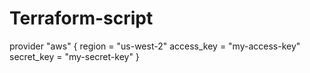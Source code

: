 # Terraform-script

provider "aws" {
  region     = "us-west-2"
  access_key = "my-access-key"
  secret_key = "my-secret-key"
}
